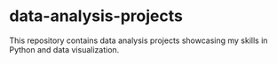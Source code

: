 # data-analysis-projects
This repository contains data analysis projects showcasing my skills in Python and data visualization.

